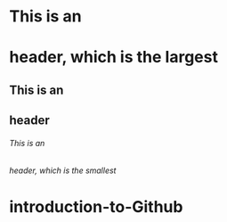 # This is an <h1> header, which is the largest
## This is an <h2> header
###### This is an <h6> header, which is the smallest
# introduction-to-Github
